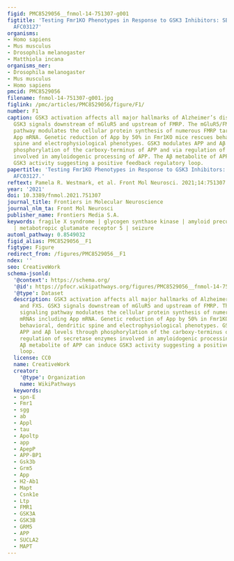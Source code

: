 ```yaml
---
figid: PMC8529056__fnmol-14-751307-g001
figtitle: 'Testing Fmr1KO Phenotypes in Response to GSK3 Inhibitors: SB216763 versus
  AFC03127'
organisms:
- Homo sapiens
- Mus musculus
- Drosophila melanogaster
- Matthiola incana
organisms_ner:
- Drosophila melanogaster
- Mus musculus
- Homo sapiens
pmcid: PMC8529056
filename: fnmol-14-751307-g001.jpg
figlink: /pmc/articles/PMC8529056/figure/F1/
number: F1
caption: GSK3 activation affects all major hallmarks of Alzheimer’s disease and FXS.
  GSK3 signals downstream of mGluR5 and upstream of FMRP. The mGluR5/FMRP signaling
  pathway modulates the cellular protein synthesis of numerous FMRP target mRNAs including
  App mRNA. Genetic reduction of App by 50% in Fmr1KO mice rescues behavioral, dendritic
  spine and electrophysiological phenotypes. GSK3 modulates APP and Aβ levels through
  phosphorylation of the carboxy-terminus of APP and via regulation of secretase enzymes
  involved in amyloidogenic processing of APP. The Aβ metabolite of APP can induce
  GSK3 activity suggesting a positive feedback regulatory loop.
papertitle: 'Testing Fmr1KO Phenotypes in Response to GSK3 Inhibitors: SB216763 versus
  AFC03127.'
reftext: Pamela R. Westmark, et al. Front Mol Neurosci. 2021;14:751307.
year: '2021'
doi: 10.3389/fnmol.2021.751307
journal_title: Frontiers in Molecular Neuroscience
journal_nlm_ta: Front Mol Neurosci
publisher_name: Frontiers Media S.A.
keywords: fragile X syndrome | glycogen synthase kinase | amyloid precursor protein
  | metabotropic glutamate receptor 5 | seizure
automl_pathway: 0.8549032
figid_alias: PMC8529056__F1
figtype: Figure
redirect_from: /figures/PMC8529056__F1
ndex: ''
seo: CreativeWork
schema-jsonld:
  '@context': https://schema.org/
  '@id': https://pfocr.wikipathways.org/figures/PMC8529056__fnmol-14-751307-g001.html
  '@type': Dataset
  description: GSK3 activation affects all major hallmarks of Alzheimer’s disease
    and FXS. GSK3 signals downstream of mGluR5 and upstream of FMRP. The mGluR5/FMRP
    signaling pathway modulates the cellular protein synthesis of numerous FMRP target
    mRNAs including App mRNA. Genetic reduction of App by 50% in Fmr1KO mice rescues
    behavioral, dendritic spine and electrophysiological phenotypes. GSK3 modulates
    APP and Aβ levels through phosphorylation of the carboxy-terminus of APP and via
    regulation of secretase enzymes involved in amyloidogenic processing of APP. The
    Aβ metabolite of APP can induce GSK3 activity suggesting a positive feedback regulatory
    loop.
  license: CC0
  name: CreativeWork
  creator:
    '@type': Organization
    name: WikiPathways
  keywords:
  - spn-E
  - Fmr1
  - sgg
  - ab
  - Appl
  - tau
  - Apoltp
  - app
  - ApepP
  - APP-BP1
  - Gsk3b
  - Grm5
  - App
  - H2-Ab1
  - Mapt
  - Csnk1e
  - Ltp
  - FMR1
  - GSK3A
  - GSK3B
  - GRM5
  - APP
  - SUCLA2
  - MAPT
---
```

